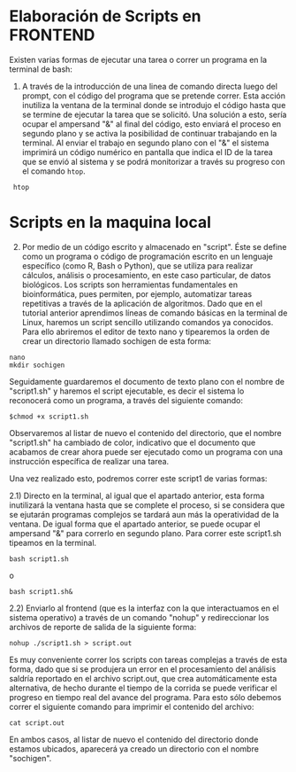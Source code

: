 # Elaboración de Scripts en FRONTEND

Existen varias formas de ejecutar una tarea o correr un programa en la terminal de  bash:

 1) A través de la introducción de una linea de comando directa luego del prompt, con el código del programa que se pretende correr. Esta acción inutiliza la ventana de la terminal donde se introdujo el código hasta que se termine de ejecutar la tarea que se solicitó. Una solución a esto, sería ocupar el ampersand "&" al final del código, esto enviará el proceso en segundo plano y se activa la posibilidad de continuar trabajando en la terminal. Al enviar el trabajo en segundo plano con el "&" el sistema imprimirá un código numérico en pantalla que indica el ID de la tarea que se envió al sistema y se podrá monitorizar a través su progreso con el comando ```htop```.

```
 htop
```

# Scripts en la maquina local

 2) Por medio de un código escrito y almacenado en "script". Éste se define como un programa o código de programación escrito en un lenguaje específico (como R, Bash o Python), que se utiliza para realizar cálculos, análisis o procesamiento, en este caso particular, de datos biológicos. Los scripts son herramientas fundamentales en bioinformática, pues permiten, por ejemplo, automatizar tareas repetitivas a través de la aplicación de algoritmos. Dado que en el tutorial anterior aprendimos líneas de comando básicas en la terminal de Linux, haremos un script sencillo utilizando comandos ya conocidos. Para ello abriremos el editor de texto nano y tipearemos la orden de crear un directorio llamado sochigen de esta forma:
    
```
nano
mkdir sochigen
```


Seguidamente guardaremos el documento de texto plano con el nombre de "script1.sh" y haremos el script ejecutable, es decir el sistema lo reconocerá como un programa, a través del siguiente comando:
```
$chmod +x script1.sh
```
Observaremos al listar de nuevo el contenido del directorio, que el nombre "script1.sh" ha cambiado de color, indicativo que el documento que acabamos de crear ahora puede ser ejecutado como un programa con una instrucción específica de realizar una tarea.

Una vez realizado esto, podremos correr este script1 de varias formas:

2.1) Directo en la terminal, al igual que el apartado anterior, esta forma inutilizará la ventana hasta que se complete el proceso, si se considera que se ejutarán programas complejos se tardará aun más la operatividad de la ventana. De igual forma que el apartado anterior, se puede ocupar el ampersand "&" para correrlo en segundo plano. Para correr este script1.sh tipeamos en la terminal.
```
bash script1.sh
```
o
```
bash script1.sh&
```

2.2) Enviarlo al frontend (que es la interfaz con la que interactuamos en el sistema operativo) a través de un comando "nohup" y redireccionar los archivos de reporte de salida de la siguiente forma:
```
nohup ./script1.sh > script.out
```

Es muy conveniente correr los scripts con tareas complejas a través de esta forma, dado que si se produjera un error en el procesamiento del análisis saldría reportado en el archivo script.out, que crea automáticamente esta alternativa, de hecho durante el tiempo de la corrida se puede verificar el progreso en tiempo real del avance del programa. Para esto sólo debemos correr el siguiente comando para imprimir el contenido del archivo:
```
cat script.out
```
En ambos casos, al listar de nuevo el contenido del directorio donde estamos ubicados, aparecerá ya creado un directorio con el nombre "sochigen".



